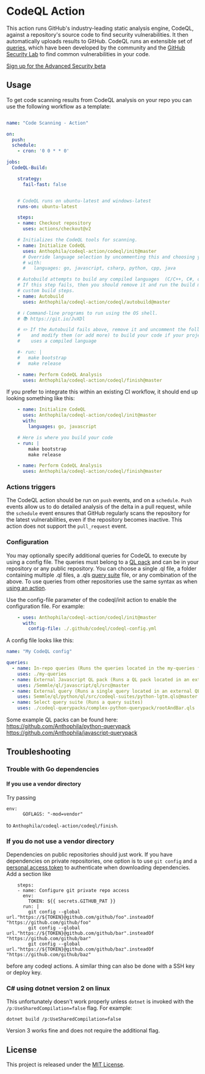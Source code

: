  # CodeQL Action
This action runs GitHub's industry-leading static analysis engine, CodeQL, against a repository's source code to find security vulnerabilities. It then automatically uploads results to GitHub. CodeQL runs an extensible set of [queries](https://github.com/semmle/ql), which have been developed by the community and the [GitHub Security Lab](https://securitylab.github.com/) to find common vulnerabilities in your code. 
 
[Sign up for the Advanced Security beta](https://github.com/features/security/advanced-security/signup)
 
 ## Usage

To get code scanning results from CodeQL analysis on your repo you can use the following workflow as a template:

```yaml

name: "Code Scanning - Action"

on:
  push:
  schedule:
    - cron: '0 0 * * 0'

jobs:
  CodeQL-Build:

    strategy:
      fail-fast: false


    # CodeQL runs on ubuntu-latest and windows-latest
    runs-on: ubuntu-latest

    steps:
    - name: Checkout repository
      uses: actions/checkout@v2

    # Initializes the CodeQL tools for scanning.
    - name: Initialize CodeQL
      uses: Anthophila/codeql-action/codeql/init@master
      # Override language selection by uncommenting this and choosing your languages
      # with:
      #   languages: go, javascript, csharp, python, cpp, java

    # Autobuild attempts to build any compiled languages  (C/C++, C#, or Java).
    # If this step fails, then you should remove it and run the build manually (see bellow)
    # custom build steps.
    - name: Autobuild
      uses: Anthophila/codeql-action/codeql/autobuild@master

    # ℹ️ Command-line programs to run using the OS shell.
    # 📚 https://git.io/JvXDl

    # ✏️ If the Autobuild fails above, remove it and uncomment the following three lines
    #    and modify them (or add more) to build your code if your project
    #    uses a compiled language

    #- run: |
    #   make bootstrap
    #   make release

    - name: Perform CodeQL Analysis
      uses: Anthophila/codeql-action/codeql/finish@master
```

If you prefer to integrate this within an existing CI workflow, it should end up looking something like this:

```yaml
    - name: Initialize CodeQL
      uses: Anthophila/codeql-action/codeql/init@master
      with:
        languages: go, javascript

    # Here is where you build your code
    - run: |
        make bootstrap
        make release

    - name: Perform CodeQL Analysis
      uses: Anthophila/codeql-action/codeql/finish@master
```
### Actions triggers
The CodeQL action should be run on `push` events, and on a `schedule`. `Push` events allow us to do detailed analysis of the delta in a pull request, while the `schedule` event ensures that GitHub regularly scans the repository for the latest vulnerabilities, even if the repository becomes inactive. This action does not support the `pull_request` event.

### Configuration 
You may optionally specify additional queries for CodeQL to execute by using a config file. The queries must belong to a [QL pack](https://help.semmle.com/codeql/codeql-cli/reference/qlpack-overview.html) and can be in your repository or any public repository. You can choose a single .ql file, a folder containing multiple .ql files, a .qls [query suite](https://help.semmle.com/codeql/codeql-cli/procedures/query-suites.html) file, or any combination of the above. To use queries from other repositories use the same syntax as when [using an action](https://help.github.com/en/actions/reference/workflow-syntax-for-github-actions#jobsjob_idstepsuses).

Use the config-file parameter of the codeql/init action to enable the configuration file. For example:

```yaml
    - uses: Anthophila/codeql-action/codeql/init@master
      with:
        config-file: ./.github/codeql/codeql-config.yml
```

A config file looks like this:

```yaml
name: "My CodeQL config"

queries:
  - name: In-repo queries (Runs the queries located in the my-queries folder of the repo)
    uses: ./my-queries
  - name: External Javascript QL pack (Runs a QL pack located in an external repo)
    uses: /Semmle/ql/javascript/ql/src@master
  - name: External query (Runs a single query located in an external QL pack) 
    uses: Semmle/ql/python/ql/src/codeql-suites/python-lgtm.qls@master 
  - name: Select query suite (Runs a query suites)
    uses: ./codeql-querypacks/complex-python-querypack/rootAndBar.qls
```

Some example QL packs can be found here: https://github.com/Anthophila/python-querypack https://github.com/Anthophila/javascript-querypack

## Troubleshooting

### Trouble with Go dependencies

#### If you use a vendor directory

Try passing
```
env:
      GOFLAGS: "-mod=vendor"
```
to `Anthophila/codeql-action/codeql/finish`.

### If you do not use a vendor directory

Dependencies on public repositories should just work. If you have dependencies on private repositories, one option is to use `git config` and a [personal access token](https://help.github.com/en/github/authenticating-to-github/creating-a-personal-access-token-for-the-command-line) to authenticate when downloading dependencies. Add a section like
```
    steps:
    - name: Configure git private repo access
      env:
        TOKEN: ${{ secrets.GITHUB_PAT }}
      run: |
        git config --global url."https://${TOKEN}@github.com/github/foo".insteadOf "https://github.com/github/foo"
        git config --global url."https://${TOKEN}@github.com/github/bar".insteadOf "https://github.com/github/bar"
        git config --global url."https://${TOKEN}@github.com/github/baz".insteadOf "https://github.com/github/baz"
```
before any codeql actions. A similar thing can also be done with a SSH key or deploy key.

### C# using dotnet version 2 on linux

This unfortunately doesn't work properly unless `dotnet` is invoked with the `/p:UseSharedCompilation=false` flag. For example:
```
dotnet build /p:UseSharedCompilation=false
```
Version 3 works fine and does not require the additional flag.

## License

This project is released under the [MIT License](LICENSE).
